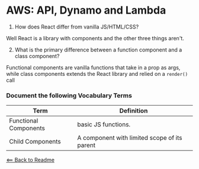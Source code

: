 # AWS: API, Dynamo and Lambda

1. How does React differ from vanilla JS/HTML/CSS?

Well React is a library with components and the other three things aren't.

2. What is the primary difference between a function component and a class component?

Functional components are vanilla functions that take in a prop as args, while class components extends the React library and relied on a `render()` call

### Document the following Vocabulary Terms

Term | Definition
-----|-----------
Functional Components | basic JS functions.
Child Components | A component with limited scope of its parent

[<== Back to Readme](../README.md)
